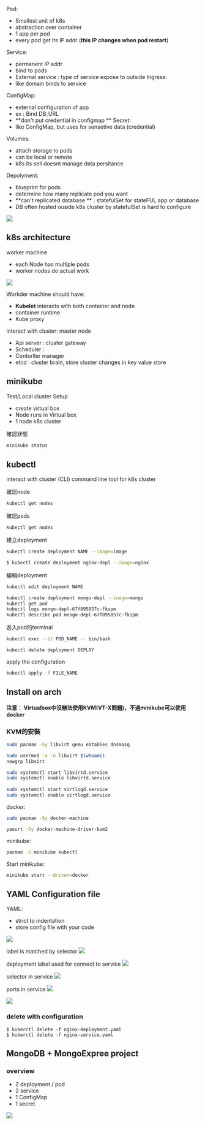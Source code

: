 Pod:
* Smallest unit of k8s
* abstraction over container
* 1 app per pod
* every pod get its IP addr (**this IP changes when pod restart**)

Service:
* permanent IP addr
* bind to pods
* External service : type of service expose to outside
Ingress:
* like domain binds to service

ConfigMap:
* external configuration of app
* ex : Bind DB_URL
* **don't put credential in configmap **
Secret:
* like ConfigMap, but uses for sensetive data (credential)

Volumes:
* attach storage to pods
* can be local or remote
* k8s its sell doesnt manage data persitance 

Depolyment:
* blueprint for pods
* determine how many replicate pod you want
* **can't replicated database ** : statefulSet for stateFUL app or database
* DB often hosted ouside k8s cluster by statefulSet is hard to configure

![](https://i.imgur.com/4bxAFcQ.png)


## k8s architecture
 
 worker machine
 * each Node has multiple pods
 * worker nodes do actual work

![](https://i.imgur.com/pRoSYui.png)

Workder machine should have:
* **Kubelet** interacts with both container and node
* container runtime
* Kube proxy

interact with cluster: master node
* Api server : cluster gateway
* Scheduler :  
* Contorller manager
* etcd : cluster brain, store cluster changes in key value store 

## minikube

Test/Local cluster Setup
* create virtual box
* Node runs in Virtual box
* 1 node k8s cluster

確認狀態
```bash
minikube status
```
## kubectl
interact with cluster (CLI)
command line tool for k8s cluster

確認node
```bash
kubectl get nodes
```

確認pods
```bash
kubectl get nodes
```

建立deployment
```bash
kubectl create deployment NAME --image=image 

$ kubectl create deployment nginx-depl --image=nginx
```

編輯deployment
```bash
kubectl edit deployment NAME
```

```bash
kubectl create deployment mongo-depl --image=mongo
kubectl get pod
kubectl logs mongo-depl-67f895857c-fkspm
kubectl describe pod mongo-depl-67f895857c-fkspm
```

進入pod的terminal
```bash
kubectl exec --it POD_NAME -- bin/bash
```

```bash
kubectl delete deployment DEPLOY
```

apply the configuration
```bash
kubectl apply -f FILE_NAME
```
## Install on arch

**注意： Virtualbox中沒辦法使用KVM(VT-X問題)，不過minikube可以使用docker**

### KVM的安裝
```bash
sudo pacman -Sy libvirt qemu ebtables dnsmasq
```

```bash
sudo usermod -a -G libvirt $(whoami)  
newgrp libvirt
```
```bash
sudo systemctl start libvirtd.service  
sudo systemctl enable libvirtd.service  
   
sudo systemctl start virtlogd.service  
sudo systemctl enable virtlogd.service
```



docker:
```bash
sudo pacman -Sy docker-machine
```
```bash
yaourt -Sy docker-machine-driver-kvm2
```

minikube:
```bash
pacman -S minikube kubectl
```

Start minikube:
```bash
minikube start --driver=docker
```

## YAML Configuration file

YAML:
* strict to indentation
* store config file with your code

![](https://i.imgur.com/imXjBg4.png)

label is matched by selector
![](https://i.imgur.com/g4Rbwhd.png)

deployment label used for connect to service
![](https://i.imgur.com/J83PMyc.png)

selector in service
![](https://i.imgur.com/Xu292nj.png)

ports in service
![](https://i.imgur.com/tFK7ZRU.png)

![](https://i.imgur.com/I4GpYBz.png)

### delete with configuration
```
$ kuberctl delete -f nginx-deployment.yaml
$ kuberctl delete -f nginx-service.yaml
```

## MongoDB + MongoExpree project

### overview
- 2 deployment / pod
- 2 service
- 1 ConfigMap
- 1 secret


![](https://i.imgur.com/noX3G1G.png)

